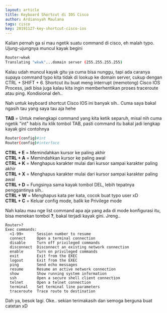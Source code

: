 ```yaml
---
layout: article
title: Keyboard Shortcut di IOS Cisco
author: Ardiansyah Maulana
tags: cisco
key: 20191127-key-shortcut-cisco-ios
---
```


Kalian pernah ga si mau ngetik suatu command di cisco, eh malah typo. Ujung-ujungnya muncul kayak begini
```bash
Router>wkwk
Translating "wkwk"...domain server (255.255.255.255)
```
Kalau udah muncul kayak gitu ya cuma bisa nunggu, tapi ada caranya supaya command typo kita tidak di lookup ke domain server, cukup dengan CTRL + SHIFT + 6. Shortcut itu buat meng interrupt (memotong) Cisco IOS Process, jadi bisa juga kalau kita ingin memberhentikan proses traceroute atau ping. Kondisional deh..

Nah untuk keyboard shortcut Cisco IOS ini banyak sih.. Cuma saya bakal ngasih tau yang saya tau aja hehe

**TAB** = Untuk melengkapi command yang kita ketik separuh, misal nih cuma ngetik "int" habis itu klik tombol TAB, pasti command itu bakal jadi lengkap kayak gini contohnya
```bash
Router(config)#int
Router(config)#interface
```
**CTRL + E** = Memindahkan kursor ke paling akhir  
**CTRL + A** = Memindahkan kursor ke paling awal  
**CTRL + K** = Menghapus karakter mulai dari kursor sampai karakter paling akhir  
**CTRL + X** = Menghapus karakter mulai dari kursor sampai karakter paling awal  
**CTRL + D** = Fungsinya sama kayak tombol DEL, lebih tepatnya penggantinya sih..  
**CTRL + W** = Menghapus kata per kata, cocok buat typo user xD  
**CTRL + C** = Keluar config mode, balik ke Privilege mode

Nah kalau mau nge list command apa aja yang ada di mode konfigurasi itu, bisa menekan tombol **?**, bakal terjadi kayak gini. Jreng..
```
Router>?
Exec commands:
  <1-99>      Session number to resume
  connect     Open a terminal connection
  disable     Turn off privileged commands
  disconnect  Disconnect an existing network connection
  enable      Turn on privileged commands
  exit        Exit from the EXEC
  logout      Exit from the EXEC
  ping        Send echo messages
  resume      Resume an active network connection
  show        Show running system information
  ssh         Open a secure shell client connection
  telnet      Open a telnet connection
  terminal    Set terminal line parameters
  traceroute  Trace route to destination
  ```
  
  Dah ya, besok lagi. Oke.. sekian terimakasih dan semoga berguna buat catetan xD
